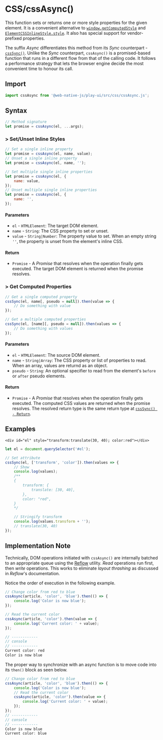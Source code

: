 # CSS/cssAsync\(\)

This function sets or returns one or more style properties for the given element. It is a convenient alternative to [`window.getComputedStyle`](https://developer.mozilla.org/en-US/docs/Web/API/Window/getComputedStyle) and [`ElementCSSInlineStyle.style`](https://developer.mozilla.org/en-US/docs/Web/API/ElementCSSInlineStyle/style). It also has special support for vendor-prefixed properties.

The suffix _Async_ differentiates this method from its _Sync_ counterpart - [`cssSync()`](csssync.md). Unlike the _Sync_ counterpart, `cssAsync()` is a promised-based function that runs in a different flow from that of the calling code. It follows a performance strategy that lets the browser engine decide the most convenient time to honour its call.

## Import

```javascript
import cssAsync from '@web-native-js/play-ui/src/css/cssAsync.js';
```

## Syntax

```javascript
// Method signature
let promise = cssAsync(el, ...args);
```

### &gt; Set/Unset Inline Styles

```javascript
// Set a single inline property
let promise = cssAsync(el, name, value);
// Unset a single inline property
let promise = cssAsync(el, name, '');

// Set multiple single inline properties
let promise = cssAsync(el, {
    name: value,
});
// Unset multiple single inline properties
let promise = cssAsync(el, {
    name: '',
});
```

#### Parameters

* `el` - `HTMLElement`: The target DOM element.
* `name` - `String`: The CSS property to set or unset.
* `value` - `String|Number`: The property value to set. When an empty string `''`, the property is unset from the element's inline CSS.

#### Return

* `Promise` - A _Promise_ that resolves when the operation finally gets executed. The target DOM element is returned when the promise resolves.

### &gt; Get Computed Properties

```javascript
// Get a single computed property
cssSync(el, name[, pseudo = null]).then(value => {
    // Do something with value
});

// Get a multiple computed properties
cssSync(el, [name][, pseudo = null]).then(values => {
    // Do something with values
});
```

#### Parameters

* `el` - `HTMLElement`: The source DOM element.
* `name` - `String|Array`: The CSS property or list of properties to read. When an array, values are returnd as an object.
* `pseudo` - `String`: An optional specifier to read from the element's `before` or `after` pseudo elements.

#### Return

* `Promise` - A _Promise_ that resolves when the operation finally gets executed. The computed CSS values are returned when the promise resolves. The resolved return type is the same return type at [`cssSync() - Return`](csssync.md#return-1).

## Examples

```markup
<div id="el" style="transform:translate(30, 40); color:red"></div>
```

```javascript
let el = document.querySelector('#el');

// Set attribute
cssSync(el, ['transform', 'color']).then(values => {
    // Show
    console.log(values);
    /**
    {
        transform: {
            translate: [30, 40],
        },
        color: "red",
    }
    */

    // Stringify transform
    console.log(values.transform + '');
    // translate(30, 40)
});
```

## Implementation Note

Technically, DOM operations initiated with `cssAsync()` are internally batched to an appropriate queue using the [Reflow](https://github.com/web-native/docs/tree/4d4ea8f2ac9ea9b989339a1423c7dd36c5a6108a/play-ui/api/reflow.md) utility. _Read_ operations run first, then _write_ operations. This works to eliminate _layout thrashing_ as discussed in _Reflow_'s documentation.

Notice the order of execution in the following example.

```javascript
// Change color from red to blue
cssAsync(article, 'color', 'blue').then(() => {
    console.log('Color is now blue');
});

// Read the current color
cssAsync(article, 'color').then(value => {
    console.log('Current color: ' + value);
});

// ------------
// console
// ------------
Current color: red
Color is now blue
```

The proper way to synchronize with an async function is to move code into its `then()` block as seen below.

```javascript
// Change color from red to blue
cssAsync(article, 'color', 'blue').then(() => {
    console.log('Color is now blue');
    // Read the current color
    cssAsync(article, 'color').then(value => {
        console.log('Current color: ' + value);
    });
});
// ------------
// console
// ------------
Color is now blue
Current color: blue
```

